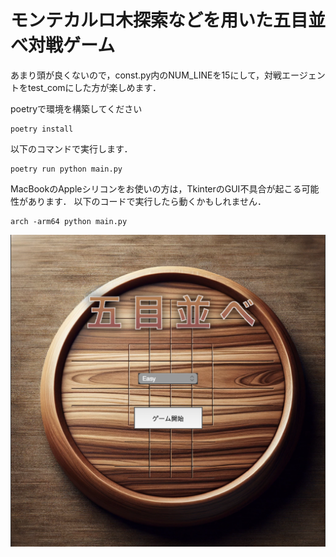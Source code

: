 # モンテカルロ木探索などを用いた五目並べ対戦ゲーム

あまり頭が良くないので，const.py内のNUM_LINEを15にして，対戦エージェントをtest_comにした方が楽しめます．

poetryで環境を構築してください
```
poetry install
```

以下のコマンドで実行します．
```
poetry run python main.py
```

MacBookのAppleシリコンをお使いの方は，TkinterのGUI不具合が起こる可能性があります．
以下のコードで実行したら動くかもしれません．

```
arch -arm64 python main.py
```

![sample](images/sample.png)
